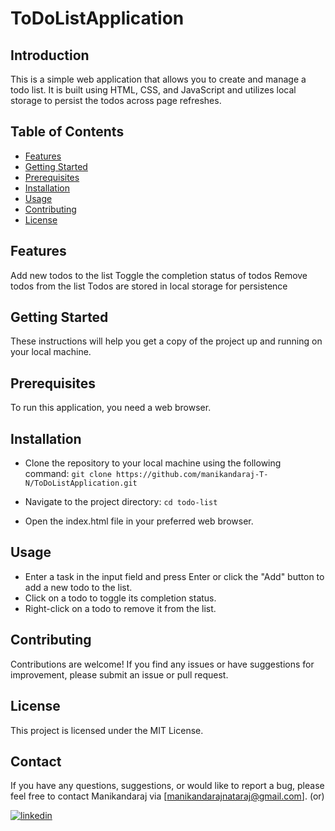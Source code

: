 # ToDoListApplication

## Introduction
This is a simple web application that allows you to create and manage a todo list. It is built using HTML, CSS, and JavaScript and utilizes local storage to persist the todos across page refreshes.


## Table of Contents
- [Features](https://github.com/manikandaraj-T-N/ToDoListApplication/blob/main/README.md#features)
- [Getting Started](https://github.com/manikandaraj-T-N/ToDoListApplication/blob/main/README.md#getting-started)
- [Prerequisites](https://github.com/manikandaraj-T-N/ToDoListApplication/blob/main/README.md#prerequisites)
- [Installation](https://github.com/manikandaraj-T-N/ToDoListApplication/blob/main/README.md#installation)
- [Usage](https://github.com/manikandaraj-T-N/ToDoListApplication/blob/main/README.md#usage)
- [Contributing](https://github.com/manikandaraj-T-N/ToDoListApplication/blob/main/README.md#contributing)
- [License](https://github.com/manikandaraj-T-N/ToDoListApplication/blob/main/README.md#license)

## Features
Add new todos to the list
Toggle the completion status of todos
Remove todos from the list
Todos are stored in local storage for persistence

## Getting Started
These instructions will help you get a copy of the project up and running on your local machine.

## Prerequisites
To run this application, you need a web browser.

## Installation
- Clone the repository to your local machine using the following command:
`git clone https://github.com/manikandaraj-T-N/ToDoListApplication.git`

- Navigate to the project directory:
`cd todo-list`

- Open the index.html file in your preferred web browser.

## Usage
- Enter a task in the input field and press Enter or click the "Add" button to add a new todo to the list.
- Click on a todo to toggle its completion status.
- Right-click on a todo to remove it from the list.

## Contributing
Contributions are welcome! If you find any issues or have suggestions for improvement, please submit an issue or pull request.

## License
This project is licensed under the MIT License.

## Contact

If you have any questions, suggestions, or would like to report a bug, please feel free to contact Manikandaraj via [manikandarajnataraj@gmail.com].   (or)


  [![linkedin](https://img.shields.io/badge/linkedin-0A66C2?style=for-the-badge&logo=linkedin&logoColor=white)](https://www.linkedin.com/in/manikandaraj-t-n-834189173/)
